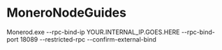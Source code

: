 # MoneroNodeGuides
Monerod.exe --rpc-bind-ip YOUR.INTERNAL_IP.GOES.HERE --rpc-bind-port 18089 --restricted-rpc --confirm-external-bind
